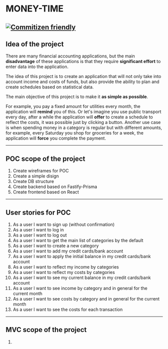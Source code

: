 # MONEY-TIME
[![Commitizen friendly](https://img.shields.io/badge/commitizen-friendly-brightgreen.svg)](http://commitizen.github.io/cz-cli/)
---
## Idea of the project

There are many financial accounting applications, but the main **disadvantage** of these applications is that they require **significant effort** to enter data into the application.

The idea of this project is to create an application that will not only take into account income and costs of funds, but also provide the ability to plan and create schedules based on statistical data.

The main objective of this project is to make it **as simple as possible**.

For example, you pay a fixed amount for utilities every month, the application will **remind** you of this.
Or let's imagine you use public transport every day, after a while the application will **offer** to create a schedule to reflect the costs, it was possible just by clicking a button.
Another use case is when spending money in a category is regular but with different amounts, for example, every Saturday you shop for groceries for a week, the application will **force** you complete the payment.

---
## POC scope of the project

1. Create wireframes for POC
2. Create a simple disign
3. Create DB structure
4. Create backend based on Fastify-Prisma
5. Create frontend based on React

---
## User stories for POC
1. As a user I want to sign up (without confirmation)
2. As a user I want to log in
3. As a user I want to log out
4. As a user I want to get the main list of categories by the default
5. As a user I want to create a new category
6. As a user I want to add my credit cards/bank account
7. As a user I want to apply the initial balance in my credit cards/bank account
8. As a user I want to reflect my income by categories
9. As a user I want to reflect my costs by categories
10. As a user I want to see my current balance in my credit cards/bank account
11. As a user I want to see income by category and in general for the current month
12. As a user I want to see costs by category and in general for the current month
13. As a user I want to see the costs for each transaction

---
## MVC scope of the project
1. 

 


